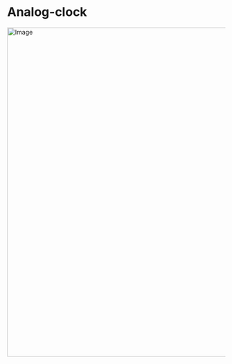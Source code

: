# Analog-clock
<img width="761" height="761" alt="Image" src="https://github.com/user-attachments/assets/458376ea-848a-4970-89b0-aface885f119" />
